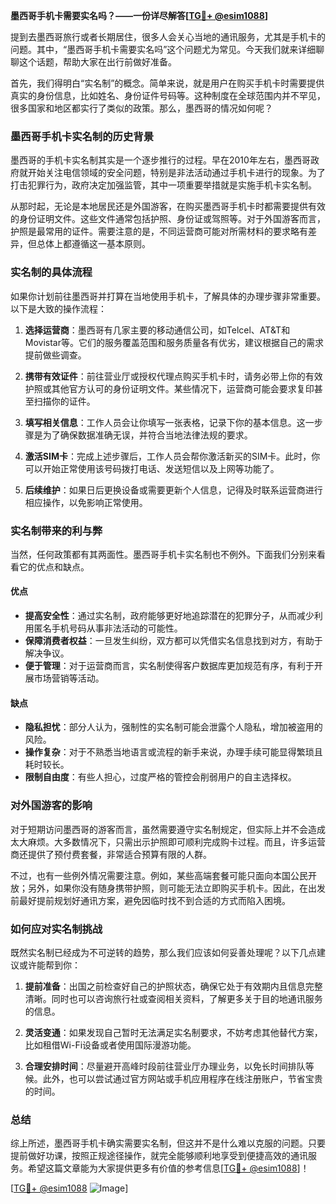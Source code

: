 **墨西哥手机卡需要实名吗？——一份详尽解答[[TG💪+ @esim1088](https://t.me/s/esim1088)]**

提到去墨西哥旅行或者长期居住，很多人会关心当地的通讯服务，尤其是手机卡的问题。其中，“墨西哥手机卡需要实名吗”这个问题尤为常见。今天我们就来详细聊聊这个话题，帮助大家在出行前做好准备。

首先，我们得明白“实名制”的概念。简单来说，就是用户在购买手机卡时需要提供真实的身份信息，比如姓名、身份证件号码等。这种制度在全球范围内并不罕见，很多国家和地区都实行了类似的政策。那么，墨西哥的情况如何呢？

### 墨西哥手机卡实名制的历史背景

墨西哥的手机卡实名制其实是一个逐步推行的过程。早在2010年左右，墨西哥政府就开始关注电信领域的安全问题，特别是非法活动通过手机卡进行的现象。为了打击犯罪行为，政府决定加强监管，其中一项重要举措就是实施手机卡实名制。

从那时起，无论是本地居民还是外国游客，在购买墨西哥手机卡时都需要提供有效的身份证明文件。这些文件通常包括护照、身份证或驾照等。对于外国游客而言，护照是最常用的证件。需要注意的是，不同运营商可能对所需材料的要求略有差异，但总体上都遵循这一基本原则。

### 实名制的具体流程

如果你计划前往墨西哥并打算在当地使用手机卡，了解具体的办理步骤非常重要。以下是大致的操作流程：

1. **选择运营商**：墨西哥有几家主要的移动通信公司，如Telcel、AT&T和Movistar等。它们的服务覆盖范围和服务质量各有优劣，建议根据自己的需求提前做些调查。

2. **携带有效证件**：前往营业厅或授权代理点购买手机卡时，请务必带上你的有效护照或其他官方认可的身份证明文件。某些情况下，运营商可能会要求复印甚至扫描你的证件。

3. **填写相关信息**：工作人员会让你填写一张表格，记录下你的基本信息。这一步骤是为了确保数据准确无误，并符合当地法律法规的要求。

4. **激活SIM卡**：完成上述步骤后，工作人员会帮你激活新买的SIM卡。此时，你可以开始正常使用该号码拨打电话、发送短信以及上网等功能了。

5. **后续维护**：如果日后更换设备或需要更新个人信息，记得及时联系运营商进行相应操作，以免影响正常使用。

### 实名制带来的利与弊

当然，任何政策都有其两面性。墨西哥手机卡实名制也不例外。下面我们分别来看看它的优点和缺点。

#### 优点

- **提高安全性**：通过实名制，政府能够更好地追踪潜在的犯罪分子，从而减少利用匿名手机号码从事非法活动的可能性。
- **保障消费者权益**：一旦发生纠纷，双方都可以凭借实名信息找到对方，有助于解决争议。
- **便于管理**：对于运营商而言，实名制使得客户数据库更加规范有序，有利于开展市场营销等活动。

#### 缺点

- **隐私担忧**：部分人认为，强制性的实名制可能会泄露个人隐私，增加被盗用的风险。
- **操作复杂**：对于不熟悉当地语言或流程的新手来说，办理手续可能显得繁琐且耗时较长。
- **限制自由度**：有些人担心，过度严格的管控会削弱用户的自主选择权。

### 对外国游客的影响

对于短期访问墨西哥的游客而言，虽然需要遵守实名制规定，但实际上并不会造成太大麻烦。大多数情况下，只需出示护照即可顺利完成购卡过程。而且，许多运营商还提供了预付费套餐，非常适合预算有限的人群。

不过，也有一些例外情况需要注意。例如，某些高端套餐可能只面向本国公民开放；另外，如果你没有随身携带护照，则可能无法立即购买手机卡。因此，在出发前最好提前规划好通讯方案，避免因临时找不到合适的方式而陷入困境。

### 如何应对实名制挑战

既然实名制已经成为不可逆转的趋势，那么我们应该如何妥善处理呢？以下几点建议或许能帮到你：

1. **提前准备**：出国之前检查好自己的护照状态，确保它处于有效期内且信息完整清晰。同时也可以咨询旅行社或查阅相关资料，了解更多关于目的地通讯服务的信息。

2. **灵活变通**：如果发现自己暂时无法满足实名制要求，不妨考虑其他替代方案，比如租借Wi-Fi设备或者使用国际漫游功能。

3. **合理安排时间**：尽量避开高峰时段前往营业厅办理业务，以免长时间排队等候。此外，也可以尝试通过官方网站或手机应用程序在线注册账户，节省宝贵的时间。

### 总结

综上所述，墨西哥手机卡确实需要实名制，但这并不是什么难以克服的问题。只要提前做好功课，按照正规途径操作，就完全能够顺利地享受到便捷高效的通讯服务。希望这篇文章能为大家提供更多有价值的参考信息[[TG💪+ @esim1088](https://t.me/s/esim1088)]！

[[TG💪+ @esim1088](https://t.me/s/esim1088) ![Image](https://i.postimg.cc/4NQfJmqS/Snipaste-2025-05-13-00-14-12.png)]
